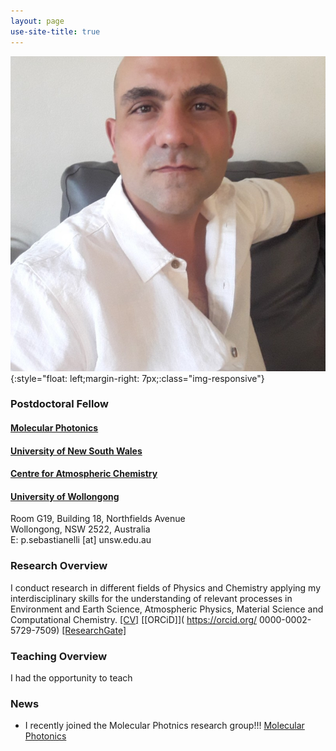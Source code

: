 ```yaml
---
layout: page
use-site-title: true
---
```


![profile-pic](/assets/img/Paolo.jpeg){:style="float: left;margin-right: 7px;:class="img-responsive"}
### Postdoctoral Fellow
#### [Molecular Photonics](https://molecularphotonics.sydney/)<br />
#### [University of New South Wales](https://www.unsw.edu.au/)
#### [Centre for Atmospheric Chemistry](https://www.uow.edu.au/science-medicine-health/research/centre-for-atmospheric-chemistry/)<br />
#### [University of Wollongong](https://www.uow.edu.au/)

Room G19, Building 18, Northfields Avenue  
Wollongong, NSW 2522, Australia   
E: p.sebastianelli [at] unsw.edu.au 

### Research Overview
I conduct research in different fields of Physics and Chemistry applying my interdisciplinary skills for the understanding of relevant processes in Environment 
and Earth Science, Atmospheric Physics, Material Science and Computational Chemistry. 
[[CV]](pdfs/CV_pagina.pdf) [[ORCiD]]( https://orcid.org/
0000-0002-5729-7509) [[ResearchGate]](https://scholars.uow.edu.au/display/jenny_fisher)

### Teaching Overview
I had the opportunity to teach 

### News

- I recently joined the Molecular Photnics research group!!! [Molecular Photonics](https://molecularphotonics.sydney/)<br />
